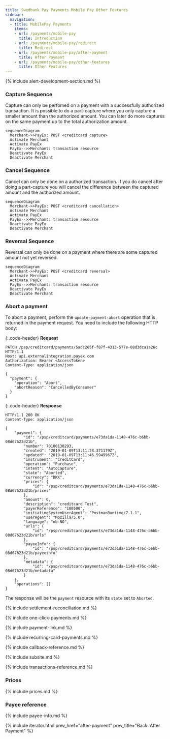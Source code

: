 ```yaml
---
title: Swedbank Pay Payments Mobile Pay Other Features
sidebar:
  navigation:
  - title: MobilePay Payments
    items:
    - url: /payments/mobile-pay
      title: Introduction
    - url: /payments/mobile-pay/redirect
      title: Redirect
    - url: /payments/mobile-pay/after-payment
      title: After Payment
    - url: /payments/mobile-pay/other-features
      title: Other Features
---
```


{% include alert-development-section.md %}

### Capture Sequence

Capture can only be perfomed on a payment with a successfully authorized
transaction.
It is possible to do a part-capture where you only capture a smaller amount
than the authorized amount.
You can later do more captures on the same payment up to the total
authorization amount.

```mermaid
sequenceDiagram
  Merchant->>PayEx: POST <creditcard capture>
  Activate Merchant
  Activate PayEx
  PayEx-->>Merchant: transaction resource
  Deactivate PayEx
  Deactivate Merchant
```

### Cancel Sequence

Cancel can only be done on a authorized transaction.
If you do cancel after doing a part-capture you will cancel the difference
between the captured amount and the authorized amount.

```mermaid
sequenceDiagram
  Merchant->>PayEx: POST <creditcard cancellation>
  Activate Merchant
  Activate PayEx
  PayEx-->>Merchant: transaction resource
  Deactivate PayEx
  Deactivate Merchant
```

### Reversal Sequence

Reversal can only be done on a payment where there are some captured amount
not yet reversed.

```mermaid
sequenceDiagram
  Merchant->>PayEx: POST <creditcard reversal>
  Activate Merchant
  Activate PayEx
  PayEx-->>Merchant: transaction resource
  Deactivate PayEx
  Deactivate Merchant
```

### Abort a payment

To abort a payment, perform the `update-payment-abort` operation that is
returned in the payment request. You need to include the following HTTP body:

{:.code-header}
**Request**

```http
PATCH /psp/creditcard/payments/5adc265f-f87f-4313-577e-08d3dca1a26c HTTP/1.1
Host: api.externalintegration.payex.com
Authorization: Bearer <AccessToken>
Content-Type: application/json

{
  "payment": {
    "operation": "Abort",
    "abortReason": "CancelledByConsumer"
  }
}
```

{:.code-header}
**Response**

```http
HTTP/1.1 200 OK
Content-Type: application/json

{
    "payment": {
        "id": "/psp/creditcard/payments/e73da1da-1148-476c-b6bb-08d67623d21b",
        "number": 70100130293,
        "created": "2019-01-09T13:11:28.371179Z",
        "updated": "2019-01-09T13:11:46.5949967Z",
        "instrument": "CreditCard",
        "operation": "Purchase",
        "intent": "AutoCapture",
        "state": "Aborted",
        "currency": "DKK",
        "prices": {
            "id": "/psp/creditcard/payments/e73da1da-1148-476c-b6bb-08d67623d21b/prices"
        },
        "amount": 0,
        "description": "creditcard Test",
        "payerReference": "100500",
        "initiatingSystemUserAgent": "PostmanRuntime/7.1.1",
        "userAgent": "Mozilla/5.0",
        "language": "nb-NO",
        "urls": {
            "id": "/psp/creditcard/payments/e73da1da-1148-476c-b6bb-08d67623d21b/urls"
        },
        "payeeInfo": {
            "id": "/psp/creditcard/payments/e73da1da-1148-476c-b6bb-08d67623d21b/payeeinfo"
        },
        "metadata": {
            "id": "/psp/creditcard/payments/e73da1da-1148-476c-b6bb-08d67623d21b/metadata"
        }
    },
    "operations": []
}
```

The response will be the `payment` resource with its `state` set to `Aborted`.

{% include settlement-reconciliation.md %}

{% include one-click-payments.md %}

{% include payment-link.md %}

{% include recurring-card-payments.md %}

{% include callback-reference.md %}

{% include subsite.md %}

{% include transactions-reference.md %}

### Prices

{% include prices.md %}

### Payee reference

{% include payee-info.md %}

{% include iterator.html prev_href="after-payment"
                         prev_title="Back: After Payment" %}
